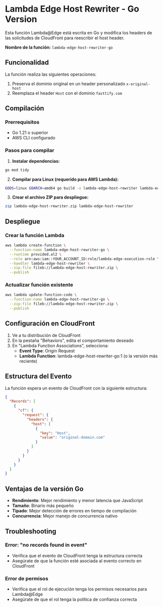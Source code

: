 # Lambda Edge Host Rewriter - Go Version

Esta función Lambda@Edge está escrita en Go y modifica los headers de las solicitudes de CloudFront para reescribir el host header.

**Nombre de la función:** `lambda-edge-host-rewriter-go`

## Funcionalidad

La función realiza las siguientes operaciones:

1. Preserva el dominio original en un header personalizado `x-original-host`
2. Reemplaza el header `Host` con el dominio `fasttify.com`

## Compilación

### Prerrequisitos

- Go 1.21 o superior
- AWS CLI configurado

### Pasos para compilar

1. **Instalar dependencias:**

```bash
go mod tidy
```

2. **Compilar para Linux (requerido para AWS Lambda):**

```bash
GOOS=linux GOARCH=amd64 go build -o lambda-edge-host-rewriter lambda-edge-host-rewriter.go
```

3. **Crear el archivo ZIP para despliegue:**

```bash
zip lambda-edge-host-rewriter.zip lambda-edge-host-rewriter
```

## Despliegue

### Crear la función Lambda

```bash
aws lambda create-function \
  --function-name lambda-edge-host-rewriter-go \
  --runtime provided.al2 \
  --role arn:aws:iam::YOUR_ACCOUNT_ID:role/lambda-edge-execution-role \
  --handler lambda-edge-host-rewriter \
  --zip-file fileb://lambda-edge-host-rewriter.zip \
  --publish
```

### Actualizar función existente

```bash
aws lambda update-function-code \
  --function-name lambda-edge-host-rewriter-go \
  --zip-file fileb://lambda-edge-host-rewriter.zip \
  --publish
```

## Configuración en CloudFront

1. Ve a tu distribución de CloudFront
2. En la pestaña "Behaviors", edita el comportamiento deseado
3. En "Lambda Function Associations", selecciona:
   - **Event Type**: Origin Request
   - **Lambda Function**: lambda-edge-host-rewriter-go:1 (o la versión más reciente)

## Estructura del Evento

La función espera un evento de CloudFront con la siguiente estructura:

```json
{
  "Records": [
    {
      "cf": {
        "request": {
          "headers": {
            "host": [
              {
                "key": "Host",
                "value": "original-domain.com"
              }
            ]
          }
        }
      }
    }
  ]
}
```

## Ventajas de la versión Go

- **Rendimiento**: Mejor rendimiento y menor latencia que JavaScript
- **Tamaño**: Binario más pequeño
- **Tipado**: Mejor detección de errores en tiempo de compilación
- **Concurrencia**: Mejor manejo de concurrencia nativo

## Troubleshooting

### Error: "no records found in event"

- Verifica que el evento de CloudFront tenga la estructura correcta
- Asegúrate de que la función esté asociada al evento correcto en CloudFront

### Error de permisos

- Verifica que el rol de ejecución tenga los permisos necesarios para Lambda@Edge
- Asegúrate de que el rol tenga la política de confianza correcta
